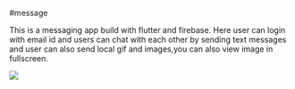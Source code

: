 #message

This is a messaging app build with flutter and firebase.
Here user can login with email id and users can chat with each other by sending text messages and user can also send
local gif and images,you can also view image in fullscreen. 

<img src="image\screen1">
